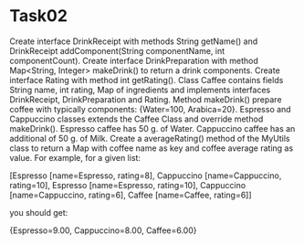# Task02

Create interface DrinkReceipt with methods String getName() and DrinkReceipt addComponent(String componentName, int componentCount). Create interface DrinkPreparation with method Map<String, Integer> makeDrink() to return a drink components. Create interface Rating with method int getRating().
Class Caffee contains fields String name, int rating, Map of ingredients and implements interfaces DrinkReceipt, DrinkPreparation and Rating. Method makeDrink() prepare coffee with typically components: {Water=100, Arabica=20}. Espresso and Cappuccino classes extends the Caffee Class and override method makeDrink(). Espresso caffee has 50 g. of Water. Cappuccino caffee has an additional of 50 g. of Milk.
Create a averageRating() method of the MyUtils class to return a Map with coffee name as key and coffee average rating as value.
For example, for a given list:

[Espresso [name=Espresso, rating=8], Cappuccino [name=Cappuccino, rating=10], Espresso [name=Espresso, rating=10], Cappuccino [name=Cappuccino, rating=6], Caffee [name=Caffee, rating=6]]

you should get:

{Espresso=9.00, Cappuccino=8.00, Caffee=6.00}
